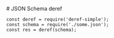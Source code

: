 #&nbsp;JSON Schema deref
<br/>
```
const deref = require('deref-simple');
const schema = require('./some.json');
const res = deref(schema);
```
